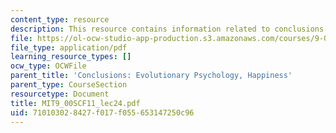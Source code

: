 ```yaml
---
content_type: resource
description: This resource contains information related to conclusions.
file: https://ol-ocw-studio-app-production.s3.amazonaws.com/courses/9-00sc-introduction-to-psychology-fall-2011/710103028427f017f055653147250c96_MIT9_00SCF11_lec24.pdf
file_type: application/pdf
learning_resource_types: []
ocw_type: OCWFile
parent_title: 'Conclusions: Evolutionary Psychology, Happiness'
parent_type: CourseSection
resourcetype: Document
title: MIT9_00SCF11_lec24.pdf
uid: 71010302-8427-f017-f055-653147250c96
---
```

